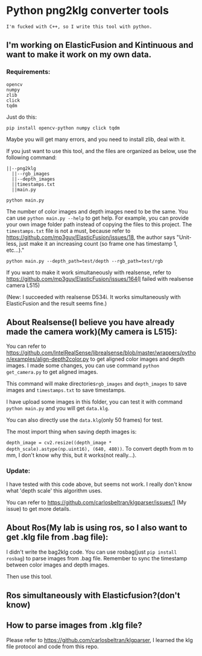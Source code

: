 # Python png2klg converter tools

`I'm fucked with C++, so I write this tool with python.`

## I'm working on ElasticFusion and Kintinuous and want to make it work on my own data.
### Requirements:
```
opencv
numpy
zlib
click
tqdm
```

Just do this:
```
pip install opencv-python numpy click tqdm
```
Maybe you will get many errors, and you need to install zlib, deal with it.


If you just want to use this tool, and the files are organized as below, use the following command:
```
||--png2klg
  ||--rgb_images
  ||--depth_images
  ||timestamps.txt
  ||main.py

python main.py
```
The number of color images and depth images need to be the same.
You can use `python main.py --help` to get help.
For example, you can provide your own image folder path instead of copying the files to this project.
The `timestamps.txt` file is not a must, because refer to https://github.com/mp3guy/ElasticFusion/issues/18, the author says "Unit-less, just make it an increasing count (so frame one has timestamp 1, etc...)."
```
python main.py --depth_path=test/depth --rgb_path=test/rgb
```

If you want to make it work simultaneously with realsense, refer to https://github.com/mp3guy/ElasticFusion/issues/164(I failed with realsense camera L515)

(New: I succeeded with realsense D534i. It works simultaneously with ElasticFusion and the result seems fine.)

## About Realsense(I believe you have already made the camera work)(My camera is L515):
You can refer to https://github.com/IntelRealSense/librealsense/blob/master/wrappers/python/examples/align-depth2color.py to get aligned color images and depth images.
I made some changes, you can use command `python get_camera.py` to get aligned images. 

This command will make directories`rgb_images` and `depth_images` to save images and `timestamps.txt` to save timestamps.

I have upload some images in this folder, you can test it with command `python main.py` and you will get `data.klg`. 

You can also directly use the `data.klg`(only 50 frames) for test.

The most import thing when saving depth images is:

`depth_image = cv2.resize((depth_image * depth_scale).astype(np.uint16), (640, 480))`.  To convert depth from m to mm, I don't know why this, but it works(not really...).

### Update:
I have tested with this code above, but seems not work. I really don't know what 'depth scale' this algorithm uses.


You can refer to https://github.com/carlosbeltran/klgparser/issues/1 (My issue) to get more details.

## About Ros(My lab is using ros, so I also want to get .klg file from .bag file):
I didn't write the bag2klg code.
You can use rosbag(just `pip install rosbag`) to parse images from .bag file. Remember to sync the timestamp between color images and depth images.

Then use this tool.

## Ros simultaneously with Elasticfusion?(don't know)

## How to parse images from .klg file?
Please refer to https://github.com/carlosbeltran/klgparser, I learned the klg file protocol and code from this repo.
